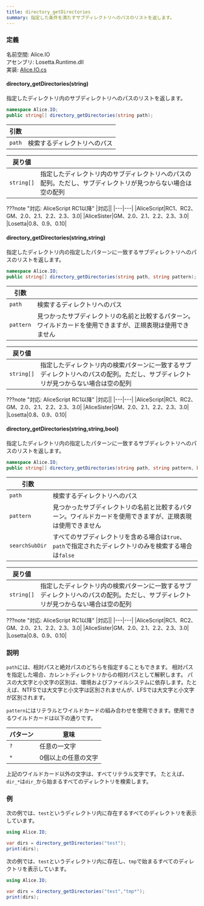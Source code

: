 ```yaml
---
title: directory_getDirectories
summary: 指定した条件を満たすサブディレクトリへのパスのリストを返します。
---
```


### 定義
名前空間: Alice.IO<br/>
アセンブリ: Losetta.Runtime.dll<br/>
実装: [Alice.IO.cs](https://github.com/WSOFT-Project/Losetta/blob/master/Losetta.Runtime/Alice.IO.cs)

#### directory_getDirectories(string)

指定したディレクトリ内のサブディレクトリへのパスのリストを返します。

```cs title="AliceScript"
namespace Alice.IO;
public string[] directory_getDirectories(string path);
```

|引数| |
|-|-|
|`path`|検索するディレクトリへのパス|

|戻り値| |
|-|-|
|`string[]`|指定したディレクトリ内のサブディレクトリへのパスの配列。ただし、サブディレクトリが見つからない場合は空の配列|

???note "対応: AliceScript RC1以降"
    |対応||
    |---|---|
    |AliceScript|RC1、RC2、GM、2.0、2.1、2.2、2.3、3.0|
    |AliceSister|GM、2.0、2.1、2.2、2.3、3.0|
    |Losetta|0.8、0.9、0.10|

#### directory_getDirectories(string,string)

指定したディレクトリ内の指定したパターンに一致するサブディレクトリへのパスのリストを返します。

```cs title="AliceScript"
namespace Alice.IO;
public string[] directory_getDirectories(string path, string pattern);
```

|引数| |
|-|-|
|`path`|検索するディレクトリへのパス|
|`pattern`|見つかったサブディレクトリの名前と比較するパターン。ワイルドカードを使用できますが、正規表現は使用できません|

|戻り値| |
|-|-|
|`string[]`|指定したディレクトリ内の検索パターンに一致するサブディレクトリへのパスの配列。ただし、サブディレクトリが見つからない場合は空の配列|

???note "対応: AliceScript RC1以降"
    |対応||
    |---|---|
    |AliceScript|RC1、RC2、GM、2.0、2.1、2.2、2.3、3.0|
    |AliceSister|GM、2.0、2.1、2.2、2.3、3.0|
    |Losetta|0.8、0.9、0.10|

#### directory_getDirectories(string,string,bool)

指定したディレクトリ内の指定したパターンに一致するサブディレクトリへのパスのリストを返します。

```cs title="AliceScript"
namespace Alice.IO;
public string[] directory_getDirectories(string path, string pattern, bool searchSubDir);
```

|引数| |
|-|-|
|`path`|検索するディレクトリへのパス|
|`pattern`|見つかったサブディレクトリの名前と比較するパターン。ワイルドカードを使用できますが、正規表現は使用できません|
|`searchSubDir`|すべてのサブディレクトリを含める場合は`true`、`path`で指定されたディレクトリのみを検索する場合は`false`|

|戻り値| |
|-|-|
|`string[]`|指定したディレクトリ内の検索パターンに一致するサブディレクトリへのパスの配列。ただし、サブディレクトリが見つからない場合は空の配列|

???note "対応: AliceScript RC1以降"
    |対応||
    |---|---|
    |AliceScript|RC1、RC2、GM、2.0、2.1、2.2、2.3、3.0|
    |AliceSister|GM、2.0、2.1、2.2、2.3、3.0|
    |Losetta|0.8、0.9、0.10|

### 説明

`path`には、相対パスと絶対パスのどちらを指定することもできます。
相対パスを指定した場合、カレントディレクトリからの相対パスとして解釈します。
パスの大文字と小文字の区別は、環境およびファイルシステムに依存します。たとえば、NTFSでは大文字と小文字は区別されませんが、LFSでは大文字と小文字が区別されます。

`pattern`にはリテラルとワイルドカードの組み合わせを使用できます。使用できるワイルドカードは以下の通りです。

パターン|意味
---|---
`?`|任意の一文字
`*`|0個以上の任意の文字

上記のワイルドカード以外の文字は、すべてリテラル文字です。
たとえば、`dir_*`は`dir_`から始まるすべてのディレクトリを検索します。

### 例
次の例では、`test`というディレクトリ内に存在するすべてのディレクトリを表示しています。

```cs title="AliceScript"
using Alice.IO;

var dirs = directory_getDirectories("test");
print(dirs);
```

次の例では、`test`というディレクトリ内に存在し、`tmp`で始まるすべてのディレクトリを表示しています。

```cs title="AliceScript"
using Alice.IO;

var dirs = directory_getDirectories("test","tmp*");
print(dirs);
```